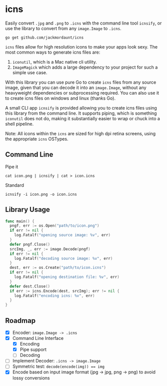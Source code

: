 # icns

Easily convert `.jpg` and `.png` to `.icns` with the command line tool `icnsify`, or use the library to convert from any `image.Image` to `.icns`.

`go get github.com/jackmordaunt/icns`

`icns` files allow for high resolution icons to make your apps look sexy. The most common ways to generate icns files are:

1. `iconutil`, which is a Mac native cli utility.
2. `ImageMagick` which adds a large dependency to your project for such a simple use case.

With this library you can use pure Go to create `icns` files from any source image, given that you can decode it into an `image.Image`, without any heavyweight dependencies or subprocessing required. You can also use it to create icns files on windows and linux (thanks Go).

A small CLI app `icnsify` is provided allowing you to create icns files using this library from the command line. It supports piping, which is something `iconutil` does not do, making it substantially easier to wrap or chuck into a shell pipeline.

Note: All icons within the `icns` are sized for high dpi retina screens, using the appropriate `icns` OSTypes.

## Command Line

Pipe it

`cat icon.png | icnsify | cat > icon.icns`

Standard

`icnsify -i icon.png -o icon.icns`

## Library Usage

```go
func main() {
  pngf, err := os.Open("path/to/icon.png")
  if err != nil {
    log.Fatalf("opening source image: %v", err)
  }
  defer pngf.Close()
  srcImg, _, err := image.Decode(pngf)
  if err != nil {
    log.Fatalf("decoding source image: %v", err)
  }
  dest, err := os.Create("path/to/icon.icns")
  if err != nil {
    log.Fatalf("opening destination file: %v", err)
  }
  defer dest.Close()
  if err := icns.Encode(dest, srcImg); err != nil {
    log.Fatalf("encoding icns: %v", err)
  }
}
```

## Roadmap

* [x] Encoder: `image.Image -> .icns`
* [x] Command Line Interface
  * [x] Encoding
  * [x] Pipe support
  * [ ] Decoding
* [ ] Implement Decoder: `.icns -> image.Image`
* [ ] Symmetric test: `decode(encode(img)) == img`
* [x] Encode based on input image format (jpg -> jpg, png -> png) to avoid lossy conversions
